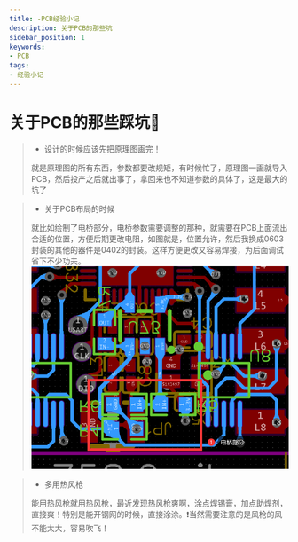 ```yaml
---
title: -PCB经验小记
description: 关于PCB的那些坑
sidebar_position: 1
keywords:
- PCB
tags: 
- 经验小记
---
```


# 关于PCB的那些踩坑💢

> - 设计的时候应该先把原理图画完！
> 
> 就是原理图的所有东西，参数都要改规矩，有时候忙了，原理图一画就导入PCB，然后投产之后就出事了，拿回来也不知道参数的具体了，这是最大的坑了

> - 关于PCB布局的时候
>  
> 就比如绘制了电桥部分，电桥参数需要调整的那种，就需要在PCB上面流出合适的位置，方便后期更改电阻，如图就是，位置允许，然后我换成0603封装的其他的器件是0402的封装。这样方便更改又容易焊接，为后面调试省下不少功夫。
![1](../../../static/img_工作经验小记/PCB布局踩坑1.png)

> - 多用热风枪
>  
> 能用热风枪就用热风枪，最近发现热风枪爽啊，涂点焊锡膏，加点助焊剂，直接爽！特别是能开钢网的时候，直接涂涂。❗当然需要注意的是风枪的风不能太大，容易吹飞！